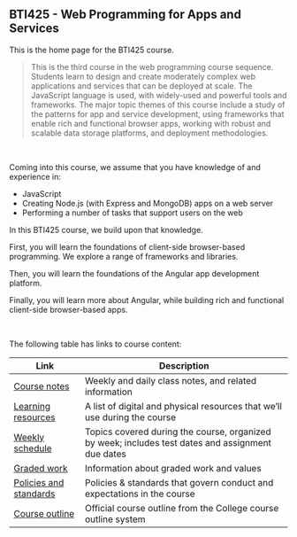 ## BTI425 - Web Programming for Apps and Services

This is the home page for the BTI425 course.

> This is the third course in the web programming course sequence. Students learn to design and create moderately complex web applications and services that can be deployed at scale. The JavaScript language is used, with widely-used and powerful tools and frameworks. The major topic themes of this course include a study of the patterns for app and service development, using frameworks that enable rich and functional browser apps, working with robust and scalable data storage platforms, and deployment methodologies.

<br>

Coming into this course, we assume that you have knowledge of and experience in:
* JavaScript
* Creating Node.js (with Express and MongoDB) apps on a web server
* Performing a number of tasks that support users on the web

In this BTI425 course, we build upon that knowledge. 

First, you will learn the foundations of client-side browser-based programming. We explore a range of frameworks and libraries.

Then, you will learn the foundations of the Angular app development platform. 

Finally, you will learn more about Angular, while building rich and functional client-side browser-based apps.

<br>

The following table has links to course content:

| Link | Description |
| ---- | ----------- |
| [Course notes](/bti425/notes/) | Weekly and daily class notes, and related information |
| [Learning resources](/bti425/resources) | A list of digital and physical resources that we’ll use during the course |
| [Weekly schedule](/bti425/weekly-schedule) | Topics covered during the course, organized by week; includes test dates and assignment due dates |
| [Graded work](/bti425/graded-work) | Information about graded work and values |
| [Policies and standards](/bti425/policies-standards) | Policies & standards that govern conduct and expectations in the course |
| [Course outline](https://ict.senecacollege.ca/course/bti425) | Official course outline from the College course outline system |

<br>
